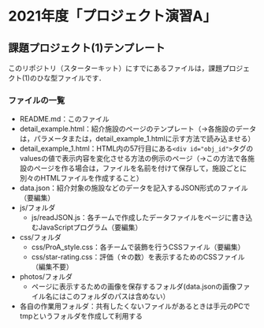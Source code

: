 # 2021年度「プロジェクト演習A」
## 課題プロジェクト(1)テンプレート

このリポジトリ（スターターキット）にすでにあるファイルは，課題プロジェクト(1)のひな型ファイルです．

### ファイルの一覧
- README.md：このファイル
- detail_example.html：紹介施設のページのテンプレート（→各施設のデータは，パラメータまたは，detail_example_1.htmlに示す方法で読み込ませる）
- detail_example_1.html：HTML内の57行目にある`<div id="obj_id">`タグのvaluesの値で表示内容を変化させる方法の例示のページ（→この方法で各施設のページを作る場合は，ファイルを名前を付けて保存して，施設ごとに別々のHTMLファイルを作成すること）
- data.json：紹介対象の施設などのデータを記入するJSON形式のファイル（要編集）
- js/フォルダ
  - js/readJSON.js：各チームで作成したデータファイルをページに書き込むJavaScriptプログラム（要編集）
- css/フォルダ
  - css/ProA_style.css：各チームで装飾を行うCSSファイル（要編集）
  - css/star-rating.css：評価（☆の数）を表示するためのCSSファイル（編集不要）
- photos/フォルダ
  - ページに表示するための画像を保存するフォルダ(data.jsonの画像ファイル名にはこのフォルダのパスは含めない）
- 各自の作業用フォルダ：共有したくないファイルがあるときは手元のPCでtmpというフォルダを作成して利用する
